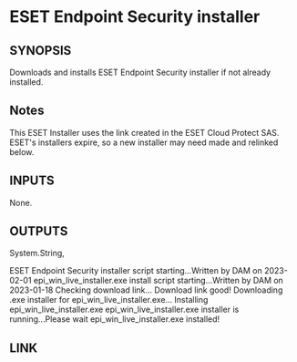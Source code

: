 # ESET Endpoint Security installer
    
## SYNOPSIS

Downloads and installs ESET Endpoint Security installer if not already installed.


## Notes

This ESET Installer uses the link created in the ESET Cloud Protect SAS. ESET's installers expire, so a new installer may need made and relinked below.
  

## INPUTS
        
None.


## OUTPUTS
        
System.String,

ESET Endpoint Security installer script starting...Written by DAM on 2023-02-01
epi_win_live_installer.exe install script starting...Written by DAM on 2023-01-18
Checking download link...
Download link good!
Downloading .exe installer for epi_win_live_installer.exe...
Installing epi_win_live_installer.exe
epi_win_live_installer.exe installer is running...Please wait
epi_win_live_installer.exe installed!

## LINK



